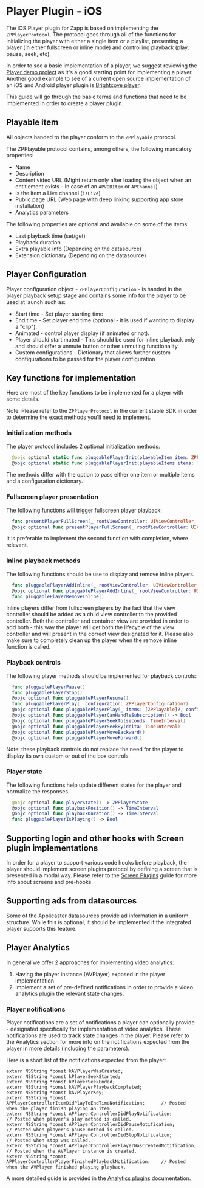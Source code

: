 # Player Plugin - iOS

The iOS Player plugin for Zapp is based on implementing the `ZPPlayerProtocol`.
The protocol goes through all of the functions for initializing the player with either a single item or a playlist, presenting a player (in either fullscreen or inline mode) and controlling playback (play, pause, seek, etc).

In order to see a basic implementation of a player, we suggest reviewing the [Player demo project](https://github.com/applicaster/zapp-plugins-examples/tree/master/VideoPlayer/iOS) as it's a good starting point for implementing a player.
Another good example to see of a current open source implementation of an iOS and Android player plugin is [Brightcove player](https://github.com/applicaster/zapp-player-plugin-brightcove).

This guide will go through the basic terms and functions that need to be implemented in order to create a player plugin.

## Playable item
All objects handed to the player conform to the `ZPPlayable` protocol.

The ZPPlayable protocol contains, among others, the following mandatory properties:
* Name
* Description
* Content video URL (Might return only after loading the object when an entitlement exists - In case of an `APVODItem` or `APChannel`)
* Is the item a Live channel (`isLive`)
* Public page URL (Web page with deep linking supporting app store installation)
* Analytics parameters

The following properties are optional and available on some of the items:
* Last playback time (set/get)
* Playback duration
* Extra playable info (Depending on the datasource)
* Extension dictionary (Depending on the datasource)

## Player Configuration
Player configuration object - `ZPPlayerConfiguration` - is handed in the player playback setup stage and contains some info for the player to be used at launch such as:
* Start time - Set player starting time
* End time - Set player end time (optional - it is used if wanting to display a "clip").
* Animated - control player display (if animated or not).
* Player should start muted - This should be used for inline playback only and should offer a unmute button or other unmuting functionality.
* Custom configurations - Dictionary that allows further custom configurations to be passed for the player configuration


## Key functions for implementation
Here are most of the key functions to be implemented for a player with some details.

Note: Please refer to the `ZPPlayerProtocol` in the current stable SDK in order to determine the exact methods you'll need to implement.

### Initialization methods
The player protocol includes 2 optional initialization methods:
``` swift
  @objc optional static func pluggablePlayerInit(playableItem item: ZPPlayable?) -> ZPPlayerProtocol?
  @objc optional static func pluggablePlayerInit(playableItems items: [ZPPlayable]?, configurationJSON: NSDictionary?) -> ZPPlayerProtocol?
```
The methods differ with the option to pass either one item or multiple items and a configuration dictionary.

### Fullscreen player presentation
The following functions will trigger fullscreen player playback:
``` swift
  func presentPlayerFullScreen(_ rootViewController: UIViewController, configuration: ZPPlayerConfiguration?)
  @objc optional func presentPlayerFullScreen(_ rootViewController: UIViewController, configuration: ZPPlayerConfiguration?, completion: (() -> Void)?)
```
It is preferable to implement the second function with completion, where relevant.

### Inline playback methods
The following functions should be use to display and remove inline players.
``` swift
  func pluggablePlayerAddInline(_ rootViewController: UIViewController, container : UIView)
  @objc optional func pluggablePlayerAddInline(_ rootViewController: UIViewController, container : UIView, configuration:ZPPlayerConfiguration?)
  func pluggablePlayerRemoveInline()
```

Inline players differ from fullscreen players by the fact that the view controller should be added as a child view controller to the provided controller.
Both the controller and container view are provided in order to add both - this way the player will get both the lifecycle of the view controller and will present in the correct view designated for it.
Please also make sure to completely clean up the player when the remove inline function is called.

### Playback controls
The following player methods should be implemented for playback controls:
``` swift
  func pluggablePlayerPause()
  func pluggablePlayerStop()
  @objc optional func pluggablePlayerResume()
  func pluggablePlayerPlay(_ configuration: ZPPlayerConfiguration?)
  @objc optional func pluggablePlayerPlay(_ items: [ZPPlayable]?, configuration: ZPPlayerConfiguration?)
  @objc optional func pluggablePlayerCanHandleSubscription() -> Bool
  @objc optional func pluggablePlayerSeekTo(seconds: TimeInterval)
  @objc optional func pluggablePlayerSeekBy(delta: TimeInterval)
  @objc optional func pluggablePlayerMoveBackward()
  @objc optional func pluggablePlayerMoveForward()
```

Note: these playback controls do not replace the need for the player to display its own custom or out of the box controls

### Player state
The following functions help update different states for the player and normalize the responses.

``` swift
  @objc optional func playerState() -> ZPPlayerState
  @objc optional func playbackPosition() -> TimeInterval
  @objc optional func playbackDuration() -> TimeInterval
  func pluggablePlayerIsPlaying() -> Bool
```
## Supporting login and other hooks with Screen plugin implementations
In order for a player to support various code hooks before playback, the player should implement screen plugins protocol by defining a screen that is presented in a modal way.
Please refer to the [Screen Plugins](/ui-builder/intro.md) guide for more info about screens and pre-hooks.

## Supporting ads from datasources
Some of the Applicaster datasources provide ad information in a uniform structure.
While this is optional, it should be implemented if the integrated player supports this feature.

## Player Analytics
In general we offer 2 approaches for implementing video analytics:
1. Having the player instance (AVPlayer) exposed in the player implementation
2. Implement a set of pre-defined notifications in order to provide a video analytics plugin the relevant state changes.

### Player notifications

Player notifications are a set of notifications a player can optionally provide - designated specifically for implementation of video analytics.
These notifications are used to track state changes in the player.
Please refer to the Analytics section for more info on the notifications expected from the player in more details (including the parameters).

Here is a short list of the notifications expected from the player:
``` objc
extern NSString *const kAVPlayerWasCreated;
extern NSString *const kPlayerSeekStarted;
extern NSString *const kPlayerSeekEnded;
extern NSString *const kAVPlayerPlaybackCompleted;
extern NSString *const kAVPlayerKey;
extern NSString *const APPlayerControllerItemDidPlayToEndTimeNotification;      // Posted when the player finish playing an item.
extern NSString *const APPlayerControllerDidPlayNotification;                   // Posted when player's play method is called.
extern NSString *const APPlayerControllerDidPauseNotification;                  // Posted when player's pause method is called.
extern NSString *const APPlayerControllerDidStopNotification;                   // Posted when stop was called.
extern NSString *const APPlayerControllerPlayerWasCreatedNotification;          // Posted when the AVPlayer instance is created.
extern NSString *const APPlayerControllerPlayerFinishedPlaybackNotification;    // Posted when the AVPlayer finished playing playback.
```

A more detailed guide is provided in the [Analytics plugins](/analytics/overview.md) documentation.